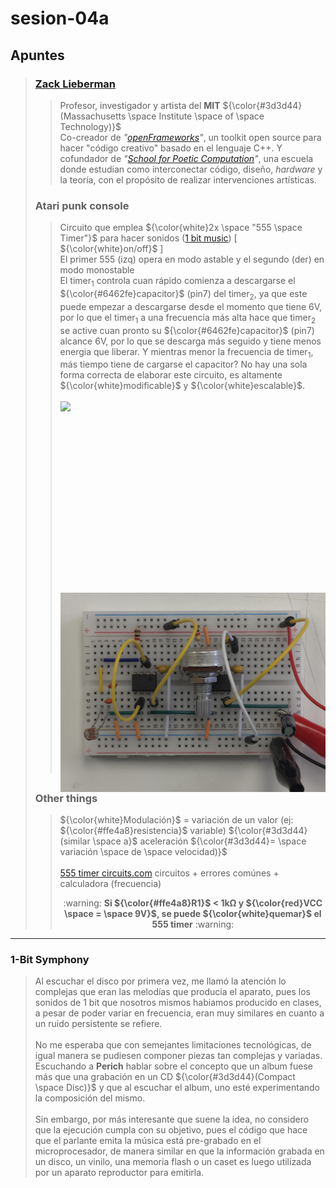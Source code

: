 # sesion-04a

## Apuntes
>
> ### [Zack Lieberman](https://www.media.mit.edu/people/zachl/overview/)
>> Profesor, investigador y artista del **MIT**  ${\color{#3d3d44}(Massachusetts \space Institute \space of \space Technology)}$ <br/>
>> Co-creador de *"[openFrameworks](https://openframeworks.cc/)"*, un toolkit open source para hacer "código creativo" basado en el lenguaje C++. Y cofundador de *"[School for Poetic Computation](https://sfpc.io/)"*, una escuela donde estudian como interconectar código, diseño, *hardware* y la teoría, con el propósito de realizar intervenciones artísticas. <br/>
>
> ### Atari punk console
>> Circuito que emplea ${\color{white}2x \space "555 \space Timer"}$ para hacer sonidos ([1 bit music](https://youtu.be/UhwV4-jEz2U?si=hwOg4v35xgO0x5zt)) [ ${\color{white}on/off}$ ] <br/>
>> El primer 555 (izq) opera en modo astable y el segundo (der) en modo monostable <br/>
>> El timer<sub>1</sub> controla cuan rápido comienza a descargarse el ${\color{#6462fe}capacitor}$ (pin7) del timer<sub>2</sub>, ya que este puede empezar a descargarse desde el momento que tiene 6V, por lo que el timer<sub>1</sub> a una frecuencia más alta hace que timer<sub>2</sub> se active cuan pronto su ${\color{#6462fe}capacitor}$ (pin7) alcance 6V, por lo que se descarga más seguido y tiene menos energia que liberar. Y mientras menor la frecuencia de timer<sub>1</sub>, más tiempo tiene de cargarse el capacitor?
>> No hay una sola forma correcta de elaborar este circuito, es altamente ${\color{white}modificable}$ y ${\color{white}escalable}$. <br/>
>> <br/>
>> <img align="left" src="https://github.com/disenoUDP/dis8644-2025-1/blob/main/00-docentes/sesion-04a/archivos/atariPunk_v1.png" width=900>
>> <br/>
>> <br/>
>> <br/>
>> <br/>
>> <br/>
>> <br/>
>> <br/>
>> <br/>
>> <br/>
>> <br/>
>> <br/>
>> <br/>
>> <br/>
>> <br/>
>> <br/>
>> <br/>
>> <br/>
>> <br/>
>> <img align="left" src="./files/555atariPunk.jpg" width=530>
>> <br/>
>> <br/>
>> <br/>
>> <br/>
>> <br/>
>> <br/>
>> <br/>
>> <br/>
>> <br/>
>> <br/>
>> <br/>
>> <br/>
>> <br/>
>> <br/>
>> <br/>
>> <br/>
>> <br/>
> 
> ### Other things
>> ${\color{white}Modulación}$ = variación de un valor (ej: ${\color{#ffe4a8}resistencia}$ variable)  ${\color{#3d3d44}(similar \space a}$ aceleración ${\color{#3d3d44}= \space variación \space de \space velocidad)}$ <br/>
>> <br/>
>> [555 timer circuits.com](https://www.555-timer-circuits.com/) circuitos + errores comúnes + calculadora (frecuencia)
>> <br/>
>> <p align="center"> :warning: <strong>Si ${\color{#ffe4a8}R1}$ < 1kΩ y ${\color{red}VCC \space = \space 9V}$, se puede ${\color{white}quemar}$ el 555 timer</strong> :warning: </p>
> 
-----------------------------------------------------------------------------------------------------------
### 1-Bit Symphony
>
> Al escuchar el disco por primera vez, me llamó la atención lo complejas que eran las melodías que producia el aparato, pues los sonidos de 1 bit que nosotros mismos habiamos producido en clases, a pesar de poder variar en frecuencia, eran muy similares en cuanto a un ruido persistente se refiere. <br/>
> <br/>
> No me esperaba que con semejantes limitaciones tecnológicas, de igual manera se pudiesen componer piezas tan complejas y variadas. <br/>
> Escuchando a **Perich** hablar sobre el concepto que un album fuese más que una grabación en un CD ${\color{#3d3d44}(Compact \space Disc)}$ y que al escuchar el album, uno esté experimentando la composición del mismo. <br/>
> <br/>
> Sin embargo, por más interesante que suene la idea, no considero que la ejecución cumpla con su objetivo, pues el código que hace que el parlante emita la música está pre-grabado en el microprocesador, de manera similar en que la información grabada en un disco, un vinilo, una memoria flash o un caset es luego utilizada por un aparato reproductor para emitirla. <br/>
>
